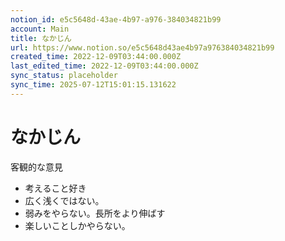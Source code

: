 ```yaml
---
notion_id: e5c5648d-43ae-4b97-a976-384034821b99
account: Main
title: なかじん
url: https://www.notion.so/e5c5648d43ae4b97a976384034821b99
created_time: 2022-12-09T03:44:00.000Z
last_edited_time: 2022-12-09T03:44:00.000Z
sync_status: placeholder
sync_time: 2025-07-12T15:01:15.131622
---
```

# なかじん

客観的な意見
- 考えること好き
- 広く浅くではない。
- 弱みをやらない。長所をより伸ばす
- 楽しいことしかやらない。